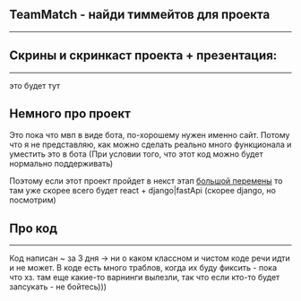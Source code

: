 TeamMatch - найди тиммейтов для проекта
--- 
___

## Скрины и скринкаст проекта + презентация:

---

это будет тут

## Немного про проект

Это пока что мвп в виде бота, по-хорошему нужен именно сайт. 
Потому что я не представляю, как можно сделать реально много функционала и уместить это в бота
(При условии того, что этот код можно будет нормально поддерживать)

Поэтому если этот проект пройдет в некст этап [большой перемены](https://xn--80aabraa2blkdnn4h9b6b.xn--80asehdb/)
то там уже скорее всего будет react + django|fastApi (скорее django, но посмотрим)

## Про код

---
Код написан ~ за 3 дня -> ни о каком классном и чистом коде речи идти и не
может.
В коде есть много траблов, когда их буду фиксить - пока что хз.
там еще какие-то варнинги вылезли, так что если кто-то будет запсукать - не бойтесь)))
